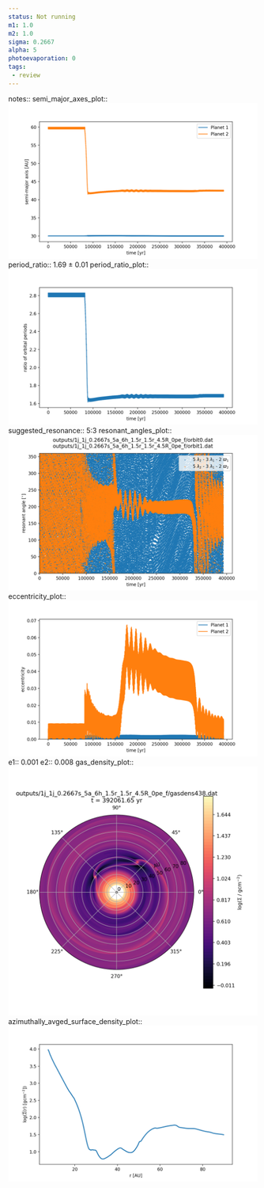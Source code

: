 ```yaml
---
status: Not running
m1: 1.0
m2: 1.0
sigma: 0.2667
alpha: 5
photoevaporation: 0
tags:
 - review
---
```


notes::
semi_major_axes_plot:: ![semi_major_axes_1j_1j_0.2667s_5a_6h_1.5r_1.5r_4.5R_0pe_f.png](plots/semi_major_axes/semi_major_axes_1j_1j_0.2667s_5a_6h_1.5r_1.5r_4.5R_0pe_f.png)
period_ratio:: 1.69 ± 0.01
period_ratio_plot:: ![period_ratio_1j_1j_0.2667s_5a_6h_1.5r_1.5r_4.5R_0pe_f.png](plots/period_ratio/period_ratio_1j_1j_0.2667s_5a_6h_1.5r_1.5r_4.5R_0pe_f.png)
suggested_resonance:: 5:3
resonant_angles_plot:: ![resonant_angles_1j_1j_0.2667s_5a_6h_1.5r_1.5r_4.5R_0pe_f.png](plots/resonant_angles/resonant_angles_1j_1j_0.2667s_5a_6h_1.5r_1.5r_4.5R_0pe_f.png)
eccentricity_plot:: ![eccentricity_1j_1j_0.2667s_5a_6h_1.5r_1.5r_4.5R_0pe_f.png](plots/eccentricity/eccentricity_1j_1j_0.2667s_5a_6h_1.5r_1.5r_4.5R_0pe_f.png)
e1:: 0.001
e2:: 0.008
gas_density_plot:: ![gas_density_1j_1j_0.2667s_5a_6h_1.5r_1.5r_4.5R_0pe_f.png](plots/gas_density/gas_density_1j_1j_0.2667s_5a_6h_1.5r_1.5r_4.5R_0pe_f.png)
azimuthally_avged_surface_density_plot:: ![azimuthally_avged_surface_density_1j_1j_0.2667s_5a_6h_1.5r_1.5r_4.5R_0pe_f.png](plots/azimuthally_avged_surface_density/azimuthally_avged_surface_density_1j_1j_0.2667s_5a_6h_1.5r_1.5r_4.5R_0pe_f.png)
